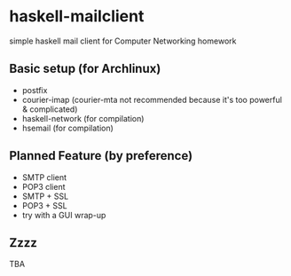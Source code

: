 haskell-mailclient
==================

simple haskell mail client for Computer Networking homework

Basic setup (for Archlinux)
-------------
* postfix
* courier-imap (courier-mta not recommended because it's too powerful \& complicated)
* haskell-network (for compilation)
* hsemail (for compilation)

Planned Feature (by preference)
------------
* SMTP client
* POP3 client
* SMTP + SSL
* POP3 + SSL
* try with a GUI wrap-up

Zzzz
-----
TBA
